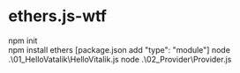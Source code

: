 # ethers.js-wtf


npm init  
npm install ethers 
[package.json add "type": "module"] 
node .\01_HelloVatalik\HelloVitalik.js
node .\02_Provider\Provider.js